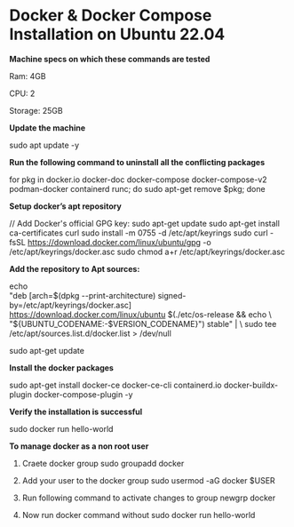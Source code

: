 # Docker & Docker Compose Installation on Ubuntu 22.04


**Machine specs on which these commands are tested**

Ram:  4GB

CPU:  2

Storage:  25GB


**Update the machine**

sudo apt update -y



**Run the following command to uninstall all the conflicting packages**

for pkg in docker.io docker-doc docker-compose docker-compose-v2 podman-docker containerd runc; do sudo apt-get remove $pkg; done




**Setup docker’s apt repository**

// Add Docker's official GPG key:
sudo apt-get update
sudo apt-get install ca-certificates curl
sudo install -m 0755 -d /etc/apt/keyrings
sudo curl -fsSL https://download.docker.com/linux/ubuntu/gpg -o /etc/apt/keyrings/docker.asc
sudo chmod a+r /etc/apt/keyrings/docker.asc


**Add the repository to Apt sources:**

echo \
  "deb [arch=$(dpkg --print-architecture) signed-by=/etc/apt/keyrings/docker.asc] \
  https://download.docker.com/linux/ubuntu $(./etc/os-release && echo \
  "${UBUNTU_CODENAME:-$VERSION_CODENAME}") stable" | \ 
  sudo tee /etc/apt/sources.list.d/docker.list > /dev/null

sudo apt-get update




**Install the docker packages**

sudo apt-get install docker-ce docker-ce-cli containerd.io docker-buildx-plugin docker-compose-plugin -y






**Verify the installation is successful**

sudo docker run hello-world




**To manage docker as a non root user**

1. Craete docker group
sudo groupadd docker

2. Add your user to the docker group
sudo usermod -aG docker $USER

3. Run following command to activate changes to group
newgrp docker

4. Now run docker command without sudo
docker run hello-world
